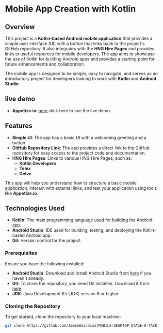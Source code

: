 # Mobile App Creation with Kotlin



## Overview

This project is a **Kotlin-based Android mobile application** that provides a simple user interface (UI) with a button that links back to the project's GitHub repository. It also integrates with the **HNG Hire Pages** and provides links to useful resources for mobile developers. The app aims to showcase the use of Kotlin for building Android apps and provides a starting point for future enhancements and collaboration.

The mobile app is designed to be simple, easy to navigate, and serves as an introductory project for developers looking to work with **Kotlin** and **Android Studio**.

## live demo

- **Appetize.io**: [here](https://appetize.io/app/b_iot5tbgnztfhucvdth2roxzvwy) click here to see the live demo.

## Features

- **Simple UI**: The app has a basic UI with a welcoming greeting and a button.
- **GitHub Repository Link**: The app provides a direct link to the GitHub repository for easy access to the project code and documentation.
- **HNG Hire Pages**: Links to various HNG Hire Pages, such as:
  - **Kotlin Developers**
  - **Telex**
  - **Delve**
  
This app will help you understand how to structure a basic mobile application, interact with external links, and test your application using tools like **Appetize.io**.


## Technologies Used

- **Kotlin**: The main programming language used for building the Android app.
- **Android Studio**: IDE used for building, testing, and deploying the Kotlin-based Android app.
- **Git**: Version control for the project.

### Prerequisites

Ensure you have the following installed:

- **Android Studio**: Download and install Android Studio from [here](https://developer.android.com/studio) if you haven't already.
- **Git**: To clone the repository, you need Git installed. Download it from [here](https://git-scm.com/).
- **JDK**: Java Development Kit (JDK) version 8 or higher.

### Cloning the Repository

To get started, clone the repository to your local machine:

```bash
git clone https://github.com/JamesWainaina/MOBILE-DESKTOP-STAGE-0-TASK.git
